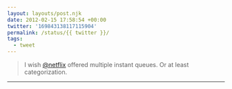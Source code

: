 ```yaml
---
layout: layouts/post.njk
date: 2012-02-15 17:58:54 +00:00
twitter: '169843138117115904'
permalink: /status/{{ twitter }}/
tags: 
  - tweet
---
```


> I wish [@netflix](https://twitter.com/netflix) offered multiple instant queues. Or at least categorization.

---
